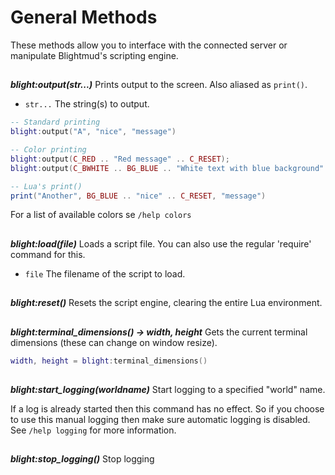 # General Methods

These methods allow you to interface with the connected server or manipulate
Blightmud's scripting engine.

##

***blight:output(str...)***
Prints output to the screen. Also aliased as `print()`.

- `str...`  The string(s) to output.
 
```lua
-- Standard printing
blight:output("A", "nice", "message")

-- Color printing
blight:output(C_RED .. "Red message" .. C_RESET);
blight:output(C_BWHITE .. BG_BLUE .. "White text with blue background" .. C_RESET);

-- Lua's print()
print("Another", BG_BLUE .. "nice" .. C_RESET, "message")
```
For a list of available colors se `/help colors`

##

***blight:load(file)***
Loads a script file. You can also use the regular 'require' command for this.
- `file`  The filename of the script to load.

##

***blight:reset()***
Resets the script engine, clearing the entire Lua environment.

##

***blight:terminal_dimensions() -> width, height***
Gets the current terminal dimensions (these can change on window resize).
```lua
width, height = blight:terminal_dimensions()
```

##

***blight:start_logging(worldname)***
Start logging to a specified "world" name.

If a log is already started then this command has no effect. So if you choose to use this manual logging then make
sure automatic logging is disabled. See `/help logging` for more information.

##

***blight:stop_logging()***
Stop logging

